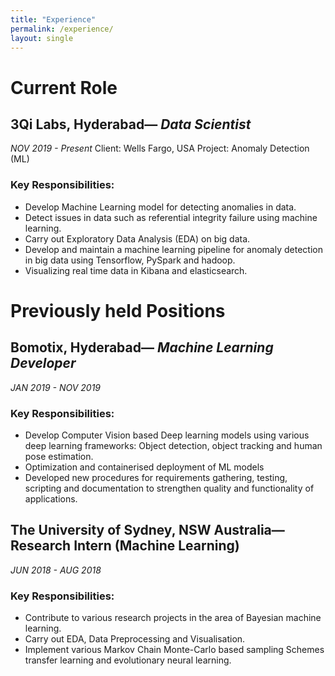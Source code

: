```yaml
---
title: "Experience"
permalink: /experience/
layout: single
---
```


# Current Role

## 3Qi Labs, Hyderabad— *Data Scientist*
*NOV 2019 - Present*
Client:    Wells Fargo, USA
Project: Anomaly Detection (ML)
### Key Responsibilities: 
* Develop Machine Learning model for detecting anomalies in data.
* Detect issues in data such as referential integrity failure using machine learning.
* Carry out Exploratory Data Analysis (EDA) on big data.
* Develop and maintain a machine learning pipeline for anomaly detection in big data using Tensorflow, PySpark and hadoop.
* Visualizing real time data in Kibana and elasticsearch.

# Previously held Positions

## Bomotix, Hyderabad— *Machine Learning Developer*
*JAN 2019 - NOV 2019*
### Key Responsibilities: 
* Develop Computer Vision based Deep learning models using various deep learning frameworks: Object detection, object tracking and human pose estimation.
* Optimization and  containerised deployment of ML models
* Developed new procedures for requirements gathering,  testing, scripting and documentation to strengthen quality and functionality of applications.


## The University of Sydney, NSW Australia— Research Intern (Machine Learning)
*JUN 2018 - AUG 2018*
### Key Responsibilities: 
* Contribute to various research projects in the area of Bayesian machine learning.
* Carry out EDA, Data Preprocessing and Visualisation.
* Implement various Markov Chain Monte-Carlo based sampling Schemes transfer learning and evolutionary neural learning. 
